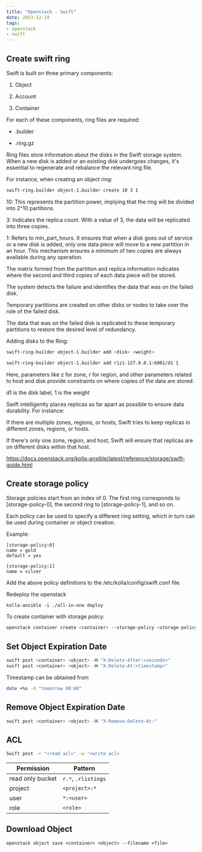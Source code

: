 ```yaml
---
title: "Openstack - Swift"
date: 2023-12-19
tags:
- openstack
- swift
---
```


## Create swift ring

Swift is built on three primary components:

1.  Object

2.  Account

3.  Container

For each of these components, ring files are required:

-   <component>.builder

-   <component>.ring.gz

Ring files store information about the disks in the Swift storage system. When a new disk is added or an existing disk undergoes changes, it's essential to regenerate and rebalance the relevant ring file.

For instance, when creating an object ring:

```bash
swift-ring.builder object-1.builder create 10 3 1
```

10: This represents the partition power, implying that the ring will be divided into 2^10 partitions.

3: Indicates the replica count. With a value of 3, the data will be replicated into three copies.

1: Refers to min_part_hours. It ensures that when a disk goes out of service or a new disk is added, only one data piece will move to a new partition in an hour. This mechanism ensures a minimum of two copies are always available during any operation.

The matrix formed from the partition and replica information indicates where the second and third copies of each data piece will be stored.

The system detects the failure and identifies the data that was on the failed disk.

Temporary partitions are created on other disks or nodes to take over the role of the failed disk.

The data that was on the failed disk is replicated to these temporary partitions to restore the desired level of redundancy.

Adding disks to the Ring:

```bash
swift-ring-builder object-1.builder add <disk> <weight>
```

```bash
swift-ring-builder object-1.builder add r1z1-127.0.0.1:6001/d1 1
```

Here, parameters like z for zone, r for region, and other parameters related to host and disk provide constraints on where copies of the data are stored.

d1 is the disk label, 1 is the weight

Swift intelligently places replicas as far apart as possible to ensure data durability. For instance:

If there are multiple zones, regions, or hosts, Swift tries to keep replicas in different zones, regions, or hosts.

If there's only one zone, region, and host, Swift will ensure that replicas are on different disks within that host.

<https://docs.openstack.org/kolla-ansible/latest/reference/storage/swift-guide.html>

## Create storage policy

Storage policies start from an index of 0. The first ring corresponds to [storage-policy-0], the second ring to [storage-policy-1], and so on.

Each policy can be used to specify a different ring setting, which in turn can be used during container or object creation.

Example:

```
[storage-policy:0]
name = gold
default = yes

[storage-policy:1]
name = silver
```

Add the above policy definitions to the /etc/kolla/config/swift.conf file.

Redeploy the openstack

```
kolla-ansible -i ./all-in-one deploy
```

To create container with storage policy:

```bash
openstack container create <container> --storage-policy <storage-policy>
```

## Set Object Expiration Date

```bash
swift post <container> <object> -H "X-Delete-After:<seconds>"
swift post <container> <object> -H "X-Delete-At:<timestamp>"
```

Timestamp can be obtained from

```bash
date +%s -d "tomorrow 00:00"
```

## Remove Object Expiration Date

```bash
swift post <container> <object> -H "X-Remove-Delete-At:"
```

## ACL

```bash
Swift post -r "<read acl>" -w "<write acl>
```

| Permission       | Pattern        |
|------------------|----------------|
| read only bucket | `r.*`, `.rlistings` |
| project          | `<project>:*`  |
| user             | `*:<user>`     |
| role             | `<role>`       |


## Download Object

```
openstack object save <container> <object> --filename <file>
```

